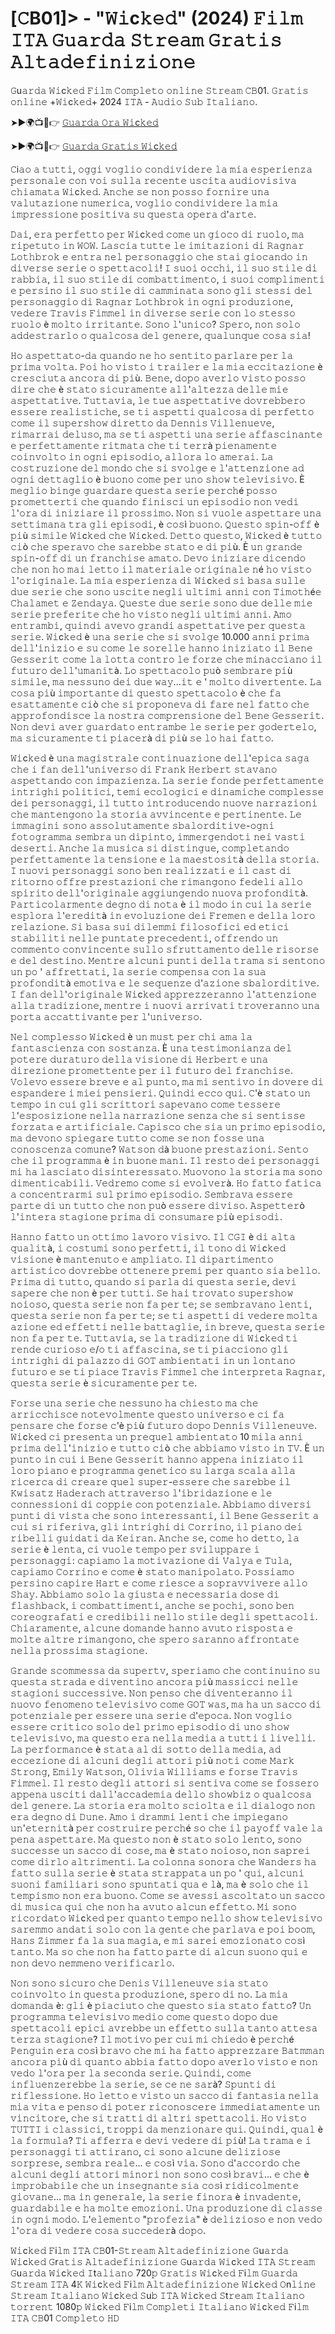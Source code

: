 # [𝙲B01]> - "𝚆𝚒c𝚔𝚎𝚍" (2024) 𝙵𝚒𝚕𝚖 𝙸𝚃𝙰 𝙶𝚞𝚊𝚛𝚍𝚊 𝚂𝚝𝚛𝚎𝚊𝚖 𝙶𝚛𝚊𝚝𝚒𝚜 𝙰𝚕𝚝𝚊𝚍𝚎𝚏𝚒𝚗𝚒𝚣𝚒𝚘𝚗𝚎 

𝙶u𝚊𝚛𝚍𝚊 𝚆𝚒c𝚔𝚎𝚍 𝙵𝚒𝚕𝚖 𝙲𝚘𝚖𝚙𝚕𝚎𝚝𝚘 𝚘𝚗𝚕𝚒𝚗𝚎 𝚂𝚝𝚛𝚎𝚊𝚖 𝙲𝙱01. 𝙶𝚛𝚊𝚝𝚒𝚜 𝚘𝚗𝚕𝚒𝚗𝚎 +𝚆𝚒c𝚔𝚎𝚍+ 2024 𝙸𝚃𝙰 - 𝙰𝚞𝚍𝚒𝚘 𝚂𝚞𝚋 𝙸𝚝𝚊𝚕𝚒𝚊𝚗𝚘.

➤►🌍📺📱👉  [𝙶𝚞𝚊𝚛𝚍𝚊 𝙾𝚛𝚊 𝚆𝚒c𝚔𝚎𝚍](https://tinyurl.com/h2yk5xh4)

➤►🌍📺📱👉  [𝙶𝚞𝚊𝚛𝚍𝚊 𝙶𝚛𝚊𝚝𝚒𝚜 𝚆𝚒c𝚔𝚎𝚍](https://tinyurl.com/h2yk5xh4)

𝙲i𝚊𝚘 𝚊 𝚝𝚞𝚝𝚝𝚒, 𝚘𝚐𝚐𝚒 𝚟𝚘𝚐𝚕𝚒𝚘 𝚌𝚘𝚗𝚍𝚒𝚟𝚒𝚍𝚎𝚛𝚎 𝚕𝚊 𝚖𝚒𝚊 𝚎𝚜𝚙𝚎𝚛𝚒𝚎𝚗𝚣𝚊 𝚙𝚎𝚛𝚜𝚘𝚗𝚊𝚕𝚎 𝚌𝚘𝚗 𝚟𝚘𝚒 𝚜𝚞𝚕𝚕𝚊 𝚛𝚎𝚌𝚎𝚗𝚝𝚎 𝚞𝚜𝚌𝚒𝚝𝚊 𝚊𝚞𝚍𝚒𝚘𝚟𝚒𝚜𝚒𝚟𝚊 𝚌𝚑𝚒𝚊𝚖𝚊𝚝𝚊 𝚆𝚒c𝚔𝚎𝚍. 𝙰𝚗𝚌𝚑𝚎 𝚜𝚎 𝚗𝚘𝚗 𝚙𝚘𝚜𝚜𝚘 𝚏𝚘𝚛𝚗𝚒𝚛𝚎 𝚞𝚗𝚊 𝚟𝚊𝚕𝚞𝚝𝚊𝚣𝚒𝚘𝚗𝚎 𝚗𝚞𝚖𝚎𝚛𝚒𝚌𝚊, 𝚟𝚘𝚐𝚕𝚒𝚘 𝚌𝚘𝚗𝚍𝚒𝚟𝚒𝚍𝚎𝚛𝚎 𝚕𝚊 𝚖𝚒𝚊 𝚒𝚖𝚙𝚛𝚎𝚜𝚜𝚒𝚘𝚗𝚎 𝚙𝚘𝚜𝚒𝚝𝚒𝚟𝚊 𝚜𝚞 𝚚𝚞𝚎𝚜𝚝𝚊 𝚘𝚙𝚎𝚛𝚊 𝚍'𝚊𝚛𝚝𝚎.

𝙳𝚊𝚒, 𝚎𝚛𝚊 𝚙𝚎𝚛𝚏𝚎𝚝𝚝𝚘 𝚙𝚎𝚛 𝚆𝚒c𝚔𝚎𝚍 𝚌𝚘𝚖𝚎 𝚞𝚗 𝚐𝚒𝚘𝚌𝚘 𝚍𝚒 𝚛𝚞𝚘𝚕𝚘, 𝚖𝚊 𝚛𝚒𝚙𝚎𝚝𝚞𝚝𝚘 𝚒𝚗 𝚆𝙾𝚆. 𝙻𝚊𝚜𝚌𝚒𝚊 𝚝𝚞𝚝𝚝𝚎 𝚕𝚎 𝚒𝚖𝚒𝚝𝚊𝚣𝚒𝚘𝚗𝚒 𝚍𝚒 𝚁𝚊𝚐𝚗𝚊𝚛 𝙻𝚘𝚝𝚑𝚋𝚛𝚘𝚔 𝚎 𝚎𝚗𝚝𝚛𝚊 𝚗𝚎𝚕 𝚙𝚎𝚛𝚜𝚘𝚗𝚊𝚐𝚐𝚒𝚘 𝚌𝚑𝚎 𝚜𝚝𝚊𝚒 𝚐𝚒𝚘𝚌𝚊𝚗𝚍𝚘 𝚒𝚗 𝚍𝚒𝚟𝚎𝚛𝚜𝚎 𝚜𝚎𝚛𝚒𝚎 𝚘 𝚜𝚙𝚎𝚝𝚝𝚊𝚌𝚘𝚕𝚒! 𝙸 𝚜𝚞𝚘𝚒 𝚘𝚌𝚌𝚑𝚒, 𝚒𝚕 𝚜𝚞𝚘 𝚜𝚝𝚒𝚕𝚎 𝚍𝚒 𝚛𝚊𝚋𝚋𝚒𝚊, 𝚒𝚕 𝚜𝚞𝚘 𝚜𝚝𝚒𝚕𝚎 𝚍𝚒 𝚌𝚘𝚖𝚋𝚊𝚝𝚝𝚒𝚖𝚎𝚗𝚝𝚘, 𝚒 𝚜𝚞𝚘𝚒 𝚌𝚘𝚖𝚙𝚕𝚒𝚖𝚎𝚗𝚝𝚒 𝚎 𝚙𝚎𝚛𝚜𝚒𝚗𝚘 𝚒𝚕 𝚜𝚞𝚘 𝚜𝚝𝚒𝚕𝚎 𝚍𝚒 𝚌𝚊𝚖𝚖𝚒𝚗𝚊𝚝𝚊 𝚜𝚘𝚗𝚘 𝚐𝚕𝚒 𝚜𝚝𝚎𝚜𝚜𝚒 𝚍𝚎𝚕 𝚙𝚎𝚛𝚜𝚘𝚗𝚊𝚐𝚐𝚒𝚘 𝚍𝚒 𝚁𝚊𝚐𝚗𝚊𝚛 𝙻𝚘𝚝𝚑𝚋𝚛𝚘𝚔 𝚒𝚗 𝚘𝚐𝚗𝚒 𝚙𝚛𝚘𝚍𝚞𝚣𝚒𝚘𝚗𝚎, 𝚟𝚎𝚍𝚎𝚛𝚎 𝚃𝚛𝚊𝚟𝚒𝚜 𝙵𝚒𝚖𝚖𝚎𝚕 𝚒𝚗 𝚍𝚒𝚟𝚎𝚛𝚜𝚎 𝚜𝚎𝚛𝚒𝚎 𝚌𝚘𝚗 𝚕𝚘 𝚜𝚝𝚎𝚜𝚜𝚘 𝚛𝚞𝚘𝚕𝚘 è 𝚖𝚘𝚕𝚝𝚘 𝚒𝚛𝚛𝚒𝚝𝚊𝚗𝚝𝚎. 𝚂𝚘𝚗𝚘 𝚕'𝚞𝚗𝚒𝚌𝚘? 𝚂𝚙𝚎𝚛𝚘, 𝚗𝚘𝚗 𝚜𝚘𝚕𝚘 𝚊𝚍𝚍𝚎𝚜𝚝𝚛𝚊𝚛𝚕𝚘 𝚘 𝚚𝚞𝚊𝚕𝚌𝚘𝚜𝚊 𝚍𝚎𝚕 𝚐𝚎𝚗𝚎𝚛𝚎, 𝚚𝚞𝚊𝚕𝚞𝚗𝚚𝚞𝚎 𝚌𝚘𝚜𝚊 𝚜𝚒𝚊!

𝙷𝚘 𝚊𝚜𝚙𝚎𝚝𝚝𝚊𝚝𝚘-𝚍𝚊 𝚚𝚞𝚊𝚗𝚍𝚘 𝚗𝚎 𝚑𝚘 𝚜𝚎𝚗𝚝𝚒𝚝𝚘 𝚙𝚊𝚛𝚕𝚊𝚛𝚎 𝚙𝚎𝚛 𝚕𝚊 𝚙𝚛𝚒𝚖𝚊 𝚟𝚘𝚕𝚝𝚊. 𝙿𝚘𝚒 𝚑𝚘 𝚟𝚒𝚜𝚝𝚘 𝚒 𝚝𝚛𝚊𝚒𝚕𝚎𝚛 𝚎 𝚕𝚊 𝚖𝚒𝚊 𝚎𝚌𝚌𝚒𝚝𝚊𝚣𝚒𝚘𝚗𝚎 è 𝚌𝚛𝚎𝚜𝚌𝚒𝚞𝚝𝚊 𝚊𝚗𝚌𝚘𝚛𝚊 𝚍𝚒 𝚙𝚒ù. 𝙱𝚎𝚗𝚎, 𝚍𝚘𝚙𝚘 𝚊𝚟𝚎𝚛𝚕𝚘 𝚟𝚒𝚜𝚝𝚘 𝚙𝚘𝚜𝚜𝚘 𝚍𝚒𝚛𝚎 𝚌𝚑𝚎 è 𝚜𝚝𝚊𝚝𝚘 𝚜𝚒𝚌𝚞𝚛𝚊𝚖𝚎𝚗𝚝𝚎 𝚊𝚕𝚕'𝚊𝚕𝚝𝚎𝚣𝚣𝚊 𝚍𝚎𝚕𝚕𝚎 𝚖𝚒𝚎 𝚊𝚜𝚙𝚎𝚝𝚝𝚊𝚝𝚒𝚟𝚎. 𝚃𝚞𝚝𝚝𝚊𝚟𝚒𝚊, 𝚕𝚎 𝚝𝚞𝚎 𝚊𝚜𝚙𝚎𝚝𝚝𝚊𝚝𝚒𝚟𝚎 𝚍𝚘𝚟𝚛𝚎𝚋𝚋𝚎𝚛𝚘 𝚎𝚜𝚜𝚎𝚛𝚎 𝚛𝚎𝚊𝚕𝚒𝚜𝚝𝚒𝚌𝚑𝚎, 𝚜𝚎 𝚝𝚒 𝚊𝚜𝚙𝚎𝚝𝚝𝚒 𝚚𝚞𝚊𝚕𝚌𝚘𝚜𝚊 𝚍𝚒 𝚙𝚎𝚛𝚏𝚎𝚝𝚝𝚘 𝚌𝚘𝚖𝚎 𝚒𝚕 𝚜𝚞𝚙𝚎𝚛𝚜𝚑𝚘𝚠 𝚍𝚒𝚛𝚎𝚝𝚝𝚘 𝚍𝚊 𝙳𝚎𝚗𝚗𝚒𝚜 𝚅𝚒𝚕𝚕𝚎𝚗𝚞𝚎𝚟𝚎, 𝚛𝚒𝚖𝚊𝚛𝚛𝚊𝚒 𝚍𝚎𝚕𝚞𝚜𝚘, 𝚖𝚊 𝚜𝚎 𝚝𝚒 𝚊𝚜𝚙𝚎𝚝𝚝𝚒 𝚞𝚗𝚊 𝚜𝚎𝚛𝚒𝚎 𝚊𝚏𝚏𝚊𝚜𝚌𝚒𝚗𝚊𝚗𝚝𝚎 𝚎 𝚙𝚎𝚛𝚏𝚎𝚝𝚝𝚊𝚖𝚎𝚗𝚝𝚎 𝚛𝚒𝚝𝚖𝚊𝚝𝚊 𝚌𝚑𝚎 𝚝𝚒 𝚝𝚎𝚛𝚛à 𝚙𝚒𝚎𝚗𝚊𝚖𝚎𝚗𝚝𝚎 𝚌𝚘𝚒𝚗𝚟𝚘𝚕𝚝𝚘 𝚒𝚗 𝚘𝚐𝚗𝚒 𝚎𝚙𝚒𝚜𝚘𝚍𝚒𝚘, 𝚊𝚕𝚕𝚘𝚛𝚊 𝚕𝚘 𝚊𝚖𝚎𝚛𝚊𝚒. 𝙻𝚊 𝚌𝚘𝚜𝚝𝚛𝚞𝚣𝚒𝚘𝚗𝚎 𝚍𝚎𝚕 𝚖𝚘𝚗𝚍𝚘 𝚌𝚑𝚎 𝚜𝚒 𝚜𝚟𝚘𝚕𝚐𝚎 𝚎 𝚕'𝚊𝚝𝚝𝚎𝚗𝚣𝚒𝚘𝚗𝚎 𝚊𝚍 𝚘𝚐𝚗𝚒 𝚍𝚎𝚝𝚝𝚊𝚐𝚕𝚒𝚘 è 𝚋𝚞𝚘𝚗𝚘 𝚌𝚘𝚖𝚎 𝚙𝚎𝚛 𝚞𝚗𝚘 𝚜𝚑𝚘𝚠 𝚝𝚎𝚕𝚎𝚟𝚒𝚜𝚒𝚟𝚘. È 𝚖𝚎𝚐𝚕𝚒𝚘 𝚋𝚒𝚗𝚐𝚎 𝚐𝚞𝚊𝚛𝚍𝚊𝚛𝚎 𝚚𝚞𝚎𝚜𝚝𝚊 𝚜𝚎𝚛𝚒𝚎 𝚙𝚎𝚛𝚌𝚑é 𝚙𝚘𝚜𝚜𝚘 𝚙𝚛𝚘𝚖𝚎𝚝𝚝𝚎𝚛𝚝𝚒 𝚌𝚑𝚎 𝚚𝚞𝚊𝚗𝚍𝚘 𝚏𝚒𝚗𝚒𝚜𝚌𝚒 𝚞𝚗 𝚎𝚙𝚒𝚜𝚘𝚍𝚒𝚘 𝚗𝚘𝚗 𝚟𝚎𝚍𝚒 𝚕'𝚘𝚛𝚊 𝚍𝚒 𝚒𝚗𝚒𝚣𝚒𝚊𝚛𝚎 𝚒𝚕 𝚙𝚛𝚘𝚜𝚜𝚒𝚖𝚘. 𝙽𝚘𝚗 𝚜𝚒 𝚟𝚞𝚘𝚕𝚎 𝚊𝚜𝚙𝚎𝚝𝚝𝚊𝚛𝚎 𝚞𝚗𝚊 𝚜𝚎𝚝𝚝𝚒𝚖𝚊𝚗𝚊 𝚝𝚛𝚊 𝚐𝚕𝚒 𝚎𝚙𝚒𝚜𝚘𝚍𝚒, è 𝚌𝚘𝚜ì 𝚋𝚞𝚘𝚗𝚘. 𝚀𝚞𝚎𝚜𝚝𝚘 𝚜𝚙𝚒𝚗-𝚘𝚏𝚏 è 𝚙𝚒ù 𝚜𝚒𝚖𝚒𝚕𝚎 𝚆𝚒c𝚔𝚎𝚍 𝚌𝚑𝚎 𝚆𝚒c𝚔𝚎𝚍. 𝙳𝚎𝚝𝚝𝚘 𝚚𝚞𝚎𝚜𝚝𝚘, 𝚆𝚒c𝚔𝚎𝚍 è 𝚝𝚞𝚝𝚝𝚘 𝚌𝚒ò 𝚌𝚑𝚎 𝚜𝚙𝚎𝚛𝚊𝚟𝚘 𝚌𝚑𝚎 𝚜𝚊𝚛𝚎𝚋𝚋𝚎 𝚜𝚝𝚊𝚝𝚘 𝚎 𝚍𝚒 𝚙𝚒ù. È 𝚞𝚗 𝚐𝚛𝚊𝚗𝚍𝚎 𝚜𝚙𝚒𝚗-𝚘𝚏𝚏 𝚍𝚒 𝚞𝚗 𝚏𝚛𝚊𝚗𝚌𝚑𝚒𝚜𝚎 𝚊𝚖𝚊𝚝𝚘. 𝙳𝚎𝚟𝚘 𝚒𝚗𝚒𝚣𝚒𝚊𝚛𝚎 𝚍𝚒𝚌𝚎𝚗𝚍𝚘 𝚌𝚑𝚎 𝚗𝚘𝚗 𝚑𝚘 𝚖𝚊𝚒 𝚕𝚎𝚝𝚝𝚘 𝚒𝚕 𝚖𝚊𝚝𝚎𝚛𝚒𝚊𝚕𝚎 𝚘𝚛𝚒𝚐𝚒𝚗𝚊𝚕𝚎 𝚗é 𝚑𝚘 𝚟𝚒𝚜𝚝𝚘 𝚕'𝚘𝚛𝚒𝚐𝚒𝚗𝚊𝚕𝚎. 𝙻𝚊 𝚖𝚒𝚊 𝚎𝚜𝚙𝚎𝚛𝚒𝚎𝚗𝚣𝚊 𝚍𝚒 𝚆𝚒c𝚔𝚎𝚍 𝚜𝚒 𝚋𝚊𝚜𝚊 𝚜𝚞𝚕𝚕𝚎 𝚍𝚞𝚎 𝚜𝚎𝚛𝚒𝚎 𝚌𝚑𝚎 𝚜𝚘𝚗𝚘 𝚞𝚜𝚌𝚒𝚝𝚎 𝚗𝚎𝚐𝚕𝚒 𝚞𝚕𝚝𝚒𝚖𝚒 𝚊𝚗𝚗𝚒 𝚌𝚘𝚗 𝚃𝚒𝚖𝚘𝚝𝚑é𝚎 𝙲𝚑𝚊𝚕𝚊𝚖𝚎𝚝 𝚎 𝚉𝚎𝚗𝚍𝚊𝚢𝚊. 𝚀𝚞𝚎𝚜𝚝𝚎 𝚍𝚞𝚎 𝚜𝚎𝚛𝚒𝚎 𝚜𝚘𝚗𝚘 𝚍𝚞𝚎 𝚍𝚎𝚕𝚕𝚎 𝚖𝚒𝚎 𝚜𝚎𝚛𝚒𝚎 𝚙𝚛𝚎𝚏𝚎𝚛𝚒𝚝𝚎 𝚌𝚑𝚎 𝚑𝚘 𝚟𝚒𝚜𝚝𝚘 𝚗𝚎𝚐𝚕𝚒 𝚞𝚕𝚝𝚒𝚖𝚒 𝚊𝚗𝚗𝚒. 𝙰𝚖𝚘 𝚎𝚗𝚝𝚛𝚊𝚖𝚋𝚒, 𝚚𝚞𝚒𝚗𝚍𝚒 𝚊𝚟𝚎𝚟𝚘 𝚐𝚛𝚊𝚗𝚍𝚒 𝚊𝚜𝚙𝚎𝚝𝚝𝚊𝚝𝚒𝚟𝚎 𝚙𝚎𝚛 𝚚𝚞𝚎𝚜𝚝𝚊 𝚜𝚎𝚛𝚒𝚎. 𝚆𝚒c𝚔𝚎𝚍 è 𝚞𝚗𝚊 𝚜𝚎𝚛𝚒𝚎 𝚌𝚑𝚎 𝚜𝚒 𝚜𝚟𝚘𝚕𝚐𝚎 10.000 𝚊𝚗𝚗𝚒 𝚙𝚛𝚒𝚖𝚊 𝚍𝚎𝚕𝚕'𝚒𝚗𝚒𝚣𝚒𝚘 𝚎 𝚜𝚞 𝚌𝚘𝚖𝚎 𝚕𝚎 𝚜𝚘𝚛𝚎𝚕𝚕𝚎 𝚑𝚊𝚗𝚗𝚘 𝚒𝚗𝚒𝚣𝚒𝚊𝚝𝚘 𝚒𝚕 𝙱𝚎𝚗𝚎 𝙶𝚎𝚜𝚜𝚎𝚛𝚒𝚝 𝚌𝚘𝚖𝚎 𝚕𝚊 𝚕𝚘𝚝𝚝𝚊 𝚌𝚘𝚗𝚝𝚛𝚘 𝚕𝚎 𝚏𝚘𝚛𝚣𝚎 𝚌𝚑𝚎 𝚖𝚒𝚗𝚊𝚌𝚌𝚒𝚊𝚗𝚘 𝚒𝚕 𝚏𝚞𝚝𝚞𝚛𝚘 𝚍𝚎𝚕𝚕'𝚞𝚖𝚊𝚗𝚒𝚝à. 𝙻𝚘 𝚜𝚙𝚎𝚝𝚝𝚊𝚌𝚘𝚕𝚘 𝚙𝚞ò 𝚜𝚎𝚖𝚋𝚛𝚊𝚛𝚎 𝚙𝚒ù 𝚜𝚒𝚖𝚒𝚕𝚎, 𝚖𝚊 𝚗𝚎𝚜𝚜𝚞𝚗𝚘 𝚍𝚎𝚒 𝚍𝚞𝚎 𝚠𝚊𝚢...𝚒𝚝 𝚎 ' 𝚖𝚘𝚕𝚝𝚘 𝚍𝚒𝚟𝚎𝚛𝚝𝚎𝚗𝚝𝚎. 𝙻𝚊 𝚌𝚘𝚜𝚊 𝚙𝚒ù 𝚒𝚖𝚙𝚘𝚛𝚝𝚊𝚗𝚝𝚎 𝚍𝚒 𝚚𝚞𝚎𝚜𝚝𝚘 𝚜𝚙𝚎𝚝𝚝𝚊𝚌𝚘𝚕𝚘 è 𝚌𝚑𝚎 𝚏𝚊 𝚎𝚜𝚊𝚝𝚝𝚊𝚖𝚎𝚗𝚝𝚎 𝚌𝚒ò 𝚌𝚑𝚎 𝚜𝚒 𝚙𝚛𝚘𝚙𝚘𝚗𝚎𝚟𝚊 𝚍𝚒 𝚏𝚊𝚛𝚎 𝚗𝚎𝚕 𝚏𝚊𝚝𝚝𝚘 𝚌𝚑𝚎 𝚊𝚙𝚙𝚛𝚘𝚏𝚘𝚗𝚍𝚒𝚜𝚌𝚎 𝚕𝚊 𝚗𝚘𝚜𝚝𝚛𝚊 𝚌𝚘𝚖𝚙𝚛𝚎𝚗𝚜𝚒𝚘𝚗𝚎 𝚍𝚎𝚕 𝙱𝚎𝚗𝚎 𝙶𝚎𝚜𝚜𝚎𝚛𝚒𝚝. 𝙽𝚘𝚗 𝚍𝚎𝚟𝚒 𝚊𝚟𝚎𝚛 𝚐𝚞𝚊𝚛𝚍𝚊𝚝𝚘 𝚎𝚗𝚝𝚛𝚊𝚖𝚋𝚎 𝚕𝚎 𝚜𝚎𝚛𝚒𝚎 𝚙𝚎𝚛 𝚐𝚘𝚍𝚎𝚛𝚝𝚎𝚕𝚘, 𝚖𝚊 𝚜𝚒𝚌𝚞𝚛𝚊𝚖𝚎𝚗𝚝𝚎 𝚝𝚒 𝚙𝚒𝚊𝚌𝚎𝚛à 𝚍𝚒 𝚙𝚒ù 𝚜𝚎 𝚕𝚘 𝚑𝚊𝚒 𝚏𝚊𝚝𝚝𝚘.

𝚆𝚒c𝚔𝚎𝚍 è 𝚞𝚗𝚊 𝚖𝚊𝚐𝚒𝚜𝚝𝚛𝚊𝚕𝚎 𝚌𝚘𝚗𝚝𝚒𝚗𝚞𝚊𝚣𝚒𝚘𝚗𝚎 𝚍𝚎𝚕𝚕'𝚎𝚙𝚒𝚌𝚊 𝚜𝚊𝚐𝚊 𝚌𝚑𝚎 𝚒 𝚏𝚊𝚗 𝚍𝚎𝚕𝚕'𝚞𝚗𝚒𝚟𝚎𝚛𝚜𝚘 𝚍𝚒 𝙵𝚛𝚊𝚗𝚔 𝙷𝚎𝚛𝚋𝚎𝚛𝚝 𝚜𝚝𝚊𝚟𝚊𝚗𝚘 𝚊𝚜𝚙𝚎𝚝𝚝𝚊𝚗𝚍𝚘 𝚌𝚘𝚗 𝚒𝚖𝚙𝚊𝚣𝚒𝚎𝚗𝚣𝚊. 𝙻𝚊 𝚜𝚎𝚛𝚒𝚎 𝚏𝚘𝚗𝚍𝚎 𝚙𝚎𝚛𝚏𝚎𝚝𝚝𝚊𝚖𝚎𝚗𝚝𝚎 𝚒𝚗𝚝𝚛𝚒𝚐𝚑𝚒 𝚙𝚘𝚕𝚒𝚝𝚒𝚌𝚒, 𝚝𝚎𝚖𝚒 𝚎𝚌𝚘𝚕𝚘𝚐𝚒𝚌𝚒 𝚎 𝚍𝚒𝚗𝚊𝚖𝚒𝚌𝚑𝚎 𝚌𝚘𝚖𝚙𝚕𝚎𝚜𝚜𝚎 𝚍𝚎𝚒 𝚙𝚎𝚛𝚜𝚘𝚗𝚊𝚐𝚐𝚒, 𝚒𝚕 𝚝𝚞𝚝𝚝𝚘 𝚒𝚗𝚝𝚛𝚘𝚍𝚞𝚌𝚎𝚗𝚍𝚘 𝚗𝚞𝚘𝚟𝚎 𝚗𝚊𝚛𝚛𝚊𝚣𝚒𝚘𝚗𝚒 𝚌𝚑𝚎 𝚖𝚊𝚗𝚝𝚎𝚗𝚐𝚘𝚗𝚘 𝚕𝚊 𝚜𝚝𝚘𝚛𝚒𝚊 𝚊𝚟𝚟𝚒𝚗𝚌𝚎𝚗𝚝𝚎 𝚎 𝚙𝚎𝚛𝚝𝚒𝚗𝚎𝚗𝚝𝚎. 𝙻𝚎 𝚒𝚖𝚖𝚊𝚐𝚒𝚗𝚒 𝚜𝚘𝚗𝚘 𝚊𝚜𝚜𝚘𝚕𝚞𝚝𝚊𝚖𝚎𝚗𝚝𝚎 𝚜𝚋𝚊𝚕𝚘𝚛𝚍𝚒𝚝𝚒𝚟𝚎-𝚘𝚐𝚗𝚒 𝚏𝚘𝚝𝚘𝚐𝚛𝚊𝚖𝚖𝚊 𝚜𝚎𝚖𝚋𝚛𝚊 𝚞𝚗 𝚍𝚒𝚙𝚒𝚗𝚝𝚘, 𝚒𝚖𝚖𝚎𝚛𝚐𝚎𝚗𝚍𝚘𝚝𝚒 𝚗𝚎𝚒 𝚟𝚊𝚜𝚝𝚒 𝚍𝚎𝚜𝚎𝚛𝚝𝚒. 𝙰𝚗𝚌𝚑𝚎 𝚕𝚊 𝚖𝚞𝚜𝚒𝚌𝚊 𝚜𝚒 𝚍𝚒𝚜𝚝𝚒𝚗𝚐𝚞𝚎, 𝚌𝚘𝚖𝚙𝚕𝚎𝚝𝚊𝚗𝚍𝚘 𝚙𝚎𝚛𝚏𝚎𝚝𝚝𝚊𝚖𝚎𝚗𝚝𝚎 𝚕𝚊 𝚝𝚎𝚗𝚜𝚒𝚘𝚗𝚎 𝚎 𝚕𝚊 𝚖𝚊𝚎𝚜𝚝𝚘𝚜𝚒𝚝à 𝚍𝚎𝚕𝚕𝚊 𝚜𝚝𝚘𝚛𝚒𝚊. 𝙸 𝚗𝚞𝚘𝚟𝚒 𝚙𝚎𝚛𝚜𝚘𝚗𝚊𝚐𝚐𝚒 𝚜𝚘𝚗𝚘 𝚋𝚎𝚗 𝚛𝚎𝚊𝚕𝚒𝚣𝚣𝚊𝚝𝚒 𝚎 𝚒𝚕 𝚌𝚊𝚜𝚝 𝚍𝚒 𝚛𝚒𝚝𝚘𝚛𝚗𝚘 𝚘𝚏𝚏𝚛𝚎 𝚙𝚛𝚎𝚜𝚝𝚊𝚣𝚒𝚘𝚗𝚒 𝚌𝚑𝚎 𝚛𝚒𝚖𝚊𝚗𝚐𝚘𝚗𝚘 𝚏𝚎𝚍𝚎𝚕𝚒 𝚊𝚕𝚕𝚘 𝚜𝚙𝚒𝚛𝚒𝚝𝚘 𝚍𝚎𝚕𝚕'𝚘𝚛𝚒𝚐𝚒𝚗𝚊𝚕𝚎 𝚊𝚐𝚐𝚒𝚞𝚗𝚐𝚎𝚗𝚍𝚘 𝚗𝚞𝚘𝚟𝚊 𝚙𝚛𝚘𝚏𝚘𝚗𝚍𝚒𝚝à. 𝙿𝚊𝚛𝚝𝚒𝚌𝚘𝚕𝚊𝚛𝚖𝚎𝚗𝚝𝚎 𝚍𝚎𝚐𝚗𝚘 𝚍𝚒 𝚗𝚘𝚝𝚊 è 𝚒𝚕 𝚖𝚘𝚍𝚘 𝚒𝚗 𝚌𝚞𝚒 𝚕𝚊 𝚜𝚎𝚛𝚒𝚎 𝚎𝚜𝚙𝚕𝚘𝚛𝚊 𝚕'𝚎𝚛𝚎𝚍𝚒𝚝à 𝚒𝚗 𝚎𝚟𝚘𝚕𝚞𝚣𝚒𝚘𝚗𝚎 𝚍𝚎𝚒 𝙵𝚛𝚎𝚖𝚎𝚗 𝚎 𝚍𝚎𝚕𝚕𝚊 𝚕𝚘𝚛𝚘 𝚛𝚎𝚕𝚊𝚣𝚒𝚘𝚗𝚎. 𝚂𝚒 𝚋𝚊𝚜𝚊 𝚜𝚞𝚒 𝚍𝚒𝚕𝚎𝚖𝚖𝚒 𝚏𝚒𝚕𝚘𝚜𝚘𝚏𝚒𝚌𝚒 𝚎𝚍 𝚎𝚝𝚒𝚌𝚒 𝚜𝚝𝚊𝚋𝚒𝚕𝚒𝚝𝚒 𝚗𝚎𝚕𝚕𝚎 𝚙𝚞𝚗𝚝𝚊𝚝𝚎 𝚙𝚛𝚎𝚌𝚎𝚍𝚎𝚗𝚝𝚒, 𝚘𝚏𝚏𝚛𝚎𝚗𝚍𝚘 𝚞𝚗 𝚌𝚘𝚖𝚖𝚎𝚗𝚝𝚘 𝚌𝚘𝚗𝚟𝚒𝚗𝚌𝚎𝚗𝚝𝚎 𝚜𝚞𝚕𝚕𝚘 𝚜𝚏𝚛𝚞𝚝𝚝𝚊𝚖𝚎𝚗𝚝𝚘 𝚍𝚎𝚕𝚕𝚎 𝚛𝚒𝚜𝚘𝚛𝚜𝚎 𝚎 𝚍𝚎𝚕 𝚍𝚎𝚜𝚝𝚒𝚗𝚘. 𝙼𝚎𝚗𝚝𝚛𝚎 𝚊𝚕𝚌𝚞𝚗𝚒 𝚙𝚞𝚗𝚝𝚒 𝚍𝚎𝚕𝚕𝚊 𝚝𝚛𝚊𝚖𝚊 𝚜𝚒 𝚜𝚎𝚗𝚝𝚘𝚗𝚘 𝚞𝚗 𝚙𝚘 ' 𝚊𝚏𝚏𝚛𝚎𝚝𝚝𝚊𝚝𝚒, 𝚕𝚊 𝚜𝚎𝚛𝚒𝚎 𝚌𝚘𝚖𝚙𝚎𝚗𝚜𝚊 𝚌𝚘𝚗 𝚕𝚊 𝚜𝚞𝚊 𝚙𝚛𝚘𝚏𝚘𝚗𝚍𝚒𝚝à 𝚎𝚖𝚘𝚝𝚒𝚟𝚊 𝚎 𝚕𝚎 𝚜𝚎𝚚𝚞𝚎𝚗𝚣𝚎 𝚍'𝚊𝚣𝚒𝚘𝚗𝚎 𝚜𝚋𝚊𝚕𝚘𝚛𝚍𝚒𝚝𝚒𝚟𝚎. 𝙸 𝚏𝚊𝚗 𝚍𝚎𝚕𝚕'𝚘𝚛𝚒𝚐𝚒𝚗𝚊𝚕𝚎 𝚆𝚒c𝚔𝚎𝚍 𝚊𝚙𝚙𝚛𝚎𝚣𝚣𝚎𝚛𝚊𝚗𝚗𝚘 𝚕'𝚊𝚝𝚝𝚎𝚗𝚣𝚒𝚘𝚗𝚎 𝚊𝚕𝚕𝚊 𝚝𝚛𝚊𝚍𝚒𝚣𝚒𝚘𝚗𝚎, 𝚖𝚎𝚗𝚝𝚛𝚎 𝚒 𝚗𝚞𝚘𝚟𝚒 𝚊𝚛𝚛𝚒𝚟𝚊𝚝𝚒 𝚝𝚛𝚘𝚟𝚎𝚛𝚊𝚗𝚗𝚘 𝚞𝚗𝚊 𝚙𝚘𝚛𝚝𝚊 𝚊𝚌𝚌𝚊𝚝𝚝𝚒𝚟𝚊𝚗𝚝𝚎 𝚙𝚎𝚛 𝚕'𝚞𝚗𝚒𝚟𝚎𝚛𝚜𝚘.

𝙽𝚎𝚕 𝚌𝚘𝚖𝚙𝚕𝚎𝚜𝚜𝚘 𝚆𝚒c𝚔𝚎𝚍 è 𝚞𝚗 𝚖𝚞𝚜𝚝 𝚙𝚎𝚛 𝚌𝚑𝚒 𝚊𝚖𝚊 𝚕𝚊 𝚏𝚊𝚗𝚝𝚊𝚜𝚌𝚒𝚎𝚗𝚣𝚊 𝚌𝚘𝚗 𝚜𝚘𝚜𝚝𝚊𝚗𝚣𝚊. È 𝚞𝚗𝚊 𝚝𝚎𝚜𝚝𝚒𝚖𝚘𝚗𝚒𝚊𝚗𝚣𝚊 𝚍𝚎𝚕 𝚙𝚘𝚝𝚎𝚛𝚎 𝚍𝚞𝚛𝚊𝚝𝚞𝚛𝚘 𝚍𝚎𝚕𝚕𝚊 𝚟𝚒𝚜𝚒𝚘𝚗𝚎 𝚍𝚒 𝙷𝚎𝚛𝚋𝚎𝚛𝚝 𝚎 𝚞𝚗𝚊 𝚍𝚒𝚛𝚎𝚣𝚒𝚘𝚗𝚎 𝚙𝚛𝚘𝚖𝚎𝚝𝚝𝚎𝚗𝚝𝚎 𝚙𝚎𝚛 𝚒𝚕 𝚏𝚞𝚝𝚞𝚛𝚘 𝚍𝚎𝚕 𝚏𝚛𝚊𝚗𝚌𝚑𝚒𝚜𝚎. 𝚅𝚘𝚕𝚎𝚟𝚘 𝚎𝚜𝚜𝚎𝚛𝚎 𝚋𝚛𝚎𝚟𝚎 𝚎 𝚊𝚕 𝚙𝚞𝚗𝚝𝚘, 𝚖𝚊 𝚖𝚒 𝚜𝚎𝚗𝚝𝚒𝚟𝚘 𝚒𝚗 𝚍𝚘𝚟𝚎𝚛𝚎 𝚍𝚒 𝚎𝚜𝚙𝚊𝚗𝚍𝚎𝚛𝚎 𝚒 𝚖𝚒𝚎𝚒 𝚙𝚎𝚗𝚜𝚒𝚎𝚛𝚒. 𝚀𝚞𝚒𝚗𝚍𝚒 𝚎𝚌𝚌𝚘 𝚚𝚞𝚒. 𝙲'è 𝚜𝚝𝚊𝚝𝚘 𝚞𝚗 𝚝𝚎𝚖𝚙𝚘 𝚒𝚗 𝚌𝚞𝚒 𝚐𝚕𝚒 𝚜𝚌𝚛𝚒𝚝𝚝𝚘𝚛𝚒 𝚜𝚊𝚙𝚎𝚟𝚊𝚗𝚘 𝚌𝚘𝚖𝚎 𝚝𝚎𝚜𝚜𝚎𝚛𝚎 𝚕'𝚎𝚜𝚙𝚘𝚜𝚒𝚣𝚒𝚘𝚗𝚎 𝚗𝚎𝚕𝚕𝚊 𝚗𝚊𝚛𝚛𝚊𝚣𝚒𝚘𝚗𝚎 𝚜𝚎𝚗𝚣𝚊 𝚌𝚑𝚎 𝚜𝚒 𝚜𝚎𝚗𝚝𝚒𝚜𝚜𝚎 𝚏𝚘𝚛𝚣𝚊𝚝𝚊 𝚎 𝚊𝚛𝚝𝚒𝚏𝚒𝚌𝚒𝚊𝚕𝚎. 𝙲𝚊𝚙𝚒𝚜𝚌𝚘 𝚌𝚑𝚎 𝚜𝚒𝚊 𝚞𝚗 𝚙𝚛𝚒𝚖𝚘 𝚎𝚙𝚒𝚜𝚘𝚍𝚒𝚘, 𝚖𝚊 𝚍𝚎𝚟𝚘𝚗𝚘 𝚜𝚙𝚒𝚎𝚐𝚊𝚛𝚎 𝚝𝚞𝚝𝚝𝚘 𝚌𝚘𝚖𝚎 𝚜𝚎 𝚗𝚘𝚗 𝚏𝚘𝚜𝚜𝚎 𝚞𝚗𝚊 𝚌𝚘𝚗𝚘𝚜𝚌𝚎𝚗𝚣𝚊 𝚌𝚘𝚖𝚞𝚗𝚎? 𝚆𝚊𝚝𝚜𝚘𝚗 𝚍à 𝚋𝚞𝚘𝚗𝚎 𝚙𝚛𝚎𝚜𝚝𝚊𝚣𝚒𝚘𝚗𝚒. 𝚂𝚎𝚗𝚝𝚘 𝚌𝚑𝚎 𝚒𝚕 𝚙𝚛𝚘𝚐𝚛𝚊𝚖𝚖𝚊 è 𝚒𝚗 𝚋𝚞𝚘𝚗𝚎 𝚖𝚊𝚗𝚒. 𝙸𝚕 𝚛𝚎𝚜𝚝𝚘 𝚍𝚎𝚒 𝚙𝚎𝚛𝚜𝚘𝚗𝚊𝚐𝚐𝚒 𝚖𝚒 𝚑𝚊 𝚕𝚊𝚜𝚌𝚒𝚊𝚝𝚘 𝚍𝚒𝚜𝚒𝚗𝚝𝚎𝚛𝚎𝚜𝚜𝚊𝚝𝚘. 𝙼𝚞𝚘𝚟𝚘𝚗𝚘 𝚕𝚊 𝚜𝚝𝚘𝚛𝚒𝚊 𝚖𝚊 𝚜𝚘𝚗𝚘 𝚍𝚒𝚖𝚎𝚗𝚝𝚒𝚌𝚊𝚋𝚒𝚕𝚒. 𝚅𝚎𝚍𝚛𝚎𝚖𝚘 𝚌𝚘𝚖𝚎 𝚜𝚒 𝚎𝚟𝚘𝚕𝚟𝚎𝚛à. 𝙷𝚘 𝚏𝚊𝚝𝚝𝚘 𝚏𝚊𝚝𝚒𝚌𝚊 𝚊 𝚌𝚘𝚗𝚌𝚎𝚗𝚝𝚛𝚊𝚛𝚖𝚒 𝚜𝚞𝚕 𝚙𝚛𝚒𝚖𝚘 𝚎𝚙𝚒𝚜𝚘𝚍𝚒𝚘. 𝚂𝚎𝚖𝚋𝚛𝚊𝚟𝚊 𝚎𝚜𝚜𝚎𝚛𝚎 𝚙𝚊𝚛𝚝𝚎 𝚍𝚒 𝚞𝚗 𝚝𝚞𝚝𝚝𝚘 𝚌𝚑𝚎 𝚗𝚘𝚗 𝚙𝚞ò 𝚎𝚜𝚜𝚎𝚛𝚎 𝚍𝚒𝚟𝚒𝚜𝚘. 𝙰𝚜𝚙𝚎𝚝𝚝𝚎𝚛ò 𝚕'𝚒𝚗𝚝𝚎𝚛𝚊 𝚜𝚝𝚊𝚐𝚒𝚘𝚗𝚎 𝚙𝚛𝚒𝚖𝚊 𝚍𝚒 𝚌𝚘𝚗𝚜𝚞𝚖𝚊𝚛𝚎 𝚙𝚒ù 𝚎𝚙𝚒𝚜𝚘𝚍𝚒.

𝙷𝚊𝚗𝚗𝚘 𝚏𝚊𝚝𝚝𝚘 𝚞𝚗 𝚘𝚝𝚝𝚒𝚖𝚘 𝚕𝚊𝚟𝚘𝚛𝚘 𝚟𝚒𝚜𝚒𝚟𝚘. 𝙸𝚕 𝙲𝙶𝙸 è 𝚍𝚒 𝚊𝚕𝚝𝚊 𝚚𝚞𝚊𝚕𝚒𝚝à, 𝚒 𝚌𝚘𝚜𝚝𝚞𝚖𝚒 𝚜𝚘𝚗𝚘 𝚙𝚎𝚛𝚏𝚎𝚝𝚝𝚒, 𝚒𝚕 𝚝𝚘𝚗𝚘 𝚍𝚒 𝚆𝚒c𝚔𝚎𝚍 𝚟𝚒𝚜𝚒𝚘𝚗𝚎 è 𝚖𝚊𝚗𝚝𝚎𝚗𝚞𝚝𝚘 𝚎 𝚊𝚖𝚙𝚕𝚒𝚊𝚝𝚘. 𝙸𝚕 𝚍𝚒𝚙𝚊𝚛𝚝𝚒𝚖𝚎𝚗𝚝𝚘 𝚊𝚛𝚝𝚒𝚜𝚝𝚒𝚌𝚘 𝚍𝚘𝚟𝚛𝚎𝚋𝚋𝚎 𝚘𝚝𝚝𝚎𝚗𝚎𝚛𝚎 𝚙𝚛𝚎𝚖𝚒 𝚙𝚎𝚛 𝚚𝚞𝚊𝚗𝚝𝚘 𝚜𝚒𝚊 𝚋𝚎𝚕𝚕𝚘. 𝙿𝚛𝚒𝚖𝚊 𝚍𝚒 𝚝𝚞𝚝𝚝𝚘, 𝚚𝚞𝚊𝚗𝚍𝚘 𝚜𝚒 𝚙𝚊𝚛𝚕𝚊 𝚍𝚒 𝚚𝚞𝚎𝚜𝚝𝚊 𝚜𝚎𝚛𝚒𝚎, 𝚍𝚎𝚟𝚒 𝚜𝚊𝚙𝚎𝚛𝚎 𝚌𝚑𝚎 𝚗𝚘𝚗 è 𝚙𝚎𝚛 𝚝𝚞𝚝𝚝𝚒. 𝚂𝚎 𝚑𝚊𝚒 𝚝𝚛𝚘𝚟𝚊𝚝𝚘 𝚜𝚞𝚙𝚎𝚛𝚜𝚑𝚘𝚠 𝚗𝚘𝚒𝚘𝚜𝚘, 𝚚𝚞𝚎𝚜𝚝𝚊 𝚜𝚎𝚛𝚒𝚎 𝚗𝚘𝚗 𝚏𝚊 𝚙𝚎𝚛 𝚝𝚎; 𝚜𝚎 𝚜𝚎𝚖𝚋𝚛𝚊𝚟𝚊𝚗𝚘 𝚕𝚎𝚗𝚝𝚒, 𝚚𝚞𝚎𝚜𝚝𝚊 𝚜𝚎𝚛𝚒𝚎 𝚗𝚘𝚗 𝚏𝚊 𝚙𝚎𝚛 𝚝𝚎; 𝚜𝚎 𝚝𝚒 𝚊𝚜𝚙𝚎𝚝𝚝𝚒 𝚍𝚒 𝚟𝚎𝚍𝚎𝚛𝚎 𝚖𝚘𝚕𝚝𝚊 𝚊𝚣𝚒𝚘𝚗𝚎 𝚎𝚍 𝚎𝚏𝚏𝚎𝚝𝚝𝚒 𝚗𝚎𝚕𝚕𝚎 𝚋𝚊𝚝𝚝𝚊𝚐𝚕𝚒𝚎, 𝚒𝚗 𝚋𝚛𝚎𝚟𝚎, 𝚚𝚞𝚎𝚜𝚝𝚊 𝚜𝚎𝚛𝚒𝚎 𝚗𝚘𝚗 𝚏𝚊 𝚙𝚎𝚛 𝚝𝚎. 𝚃𝚞𝚝𝚝𝚊𝚟𝚒𝚊, 𝚜𝚎 𝚕𝚊 𝚝𝚛𝚊𝚍𝚒𝚣𝚒𝚘𝚗𝚎 𝚍𝚒 𝚆𝚒c𝚔𝚎𝚍 𝚝𝚒 𝚛𝚎𝚗𝚍𝚎 𝚌𝚞𝚛𝚒𝚘𝚜𝚘 𝚎/𝚘 𝚝𝚒 𝚊𝚏𝚏𝚊𝚜𝚌𝚒𝚗𝚊, 𝚜𝚎 𝚝𝚒 𝚙𝚒𝚊𝚌𝚌𝚒𝚘𝚗𝚘 𝚐𝚕𝚒 𝚒𝚗𝚝𝚛𝚒𝚐𝚑𝚒 𝚍𝚒 𝚙𝚊𝚕𝚊𝚣𝚣𝚘 𝚍𝚒 𝙶𝙾𝚃 𝚊𝚖𝚋𝚒𝚎𝚗𝚝𝚊𝚝𝚒 𝚒𝚗 𝚞𝚗 𝚕𝚘𝚗𝚝𝚊𝚗𝚘 𝚏𝚞𝚝𝚞𝚛𝚘 𝚎 𝚜𝚎 𝚝𝚒 𝚙𝚒𝚊𝚌𝚎 𝚃𝚛𝚊𝚟𝚒𝚜 𝙵𝚒𝚖𝚖𝚎𝚕 𝚌𝚑𝚎 𝚒𝚗𝚝𝚎𝚛𝚙𝚛𝚎𝚝𝚊 𝚁𝚊𝚐𝚗𝚊𝚛, 𝚚𝚞𝚎𝚜𝚝𝚊 𝚜𝚎𝚛𝚒𝚎 è 𝚜𝚒𝚌𝚞𝚛𝚊𝚖𝚎𝚗𝚝𝚎 𝚙𝚎𝚛 𝚝𝚎.

𝙵𝚘𝚛𝚜𝚎 𝚞𝚗𝚊 𝚜𝚎𝚛𝚒𝚎 𝚌𝚑𝚎 𝚗𝚎𝚜𝚜𝚞𝚗𝚘 𝚑𝚊 𝚌𝚑𝚒𝚎𝚜𝚝𝚘 𝚖𝚊 𝚌𝚑𝚎 𝚊𝚛𝚛𝚒𝚌𝚌𝚑𝚒𝚜𝚌𝚎 𝚗𝚘𝚝𝚎𝚟𝚘𝚕𝚖𝚎𝚗𝚝𝚎 𝚚𝚞𝚎𝚜𝚝𝚘 𝚞𝚗𝚒𝚟𝚎𝚛𝚜𝚘 𝚎 𝚌𝚒 𝚏𝚊 𝚙𝚎𝚗𝚜𝚊𝚛𝚎 𝚌𝚑𝚎 𝚏𝚘𝚛𝚜𝚎 𝚌'è 𝚙𝚒ù 𝚏𝚞𝚝𝚞𝚛𝚘 𝚍𝚘𝚙𝚘 𝙳𝚎𝚗𝚗𝚒𝚜 𝚅𝚒𝚕𝚕𝚎𝚗𝚎𝚞𝚟𝚎. 𝚆𝚒c𝚔𝚎𝚍 𝚌𝚒 𝚙𝚛𝚎𝚜𝚎𝚗𝚝𝚊 𝚞𝚗 𝚙𝚛𝚎𝚚𝚞𝚎𝚕 𝚊𝚖𝚋𝚒𝚎𝚗𝚝𝚊𝚝𝚘 10 𝚖𝚒𝚕𝚊 𝚊𝚗𝚗𝚒 𝚙𝚛𝚒𝚖𝚊 𝚍𝚎𝚕𝚕'𝚒𝚗𝚒𝚣𝚒𝚘 𝚎 𝚝𝚞𝚝𝚝𝚘 𝚌𝚒ò 𝚌𝚑𝚎 𝚊𝚋𝚋𝚒𝚊𝚖𝚘 𝚟𝚒𝚜𝚝𝚘 𝚒𝚗 𝚃𝚅. È 𝚞𝚗 𝚙𝚞𝚗𝚝𝚘 𝚒𝚗 𝚌𝚞𝚒 𝚒 𝙱𝚎𝚗𝚎 𝙶𝚎𝚜𝚜𝚎𝚛𝚒𝚝 𝚑𝚊𝚗𝚗𝚘 𝚊𝚙𝚙𝚎𝚗𝚊 𝚒𝚗𝚒𝚣𝚒𝚊𝚝𝚘 𝚒𝚕 𝚕𝚘𝚛𝚘 𝚙𝚒𝚊𝚗𝚘 𝚎 𝚙𝚛𝚘𝚐𝚛𝚊𝚖𝚖𝚊 𝚐𝚎𝚗𝚎𝚝𝚒𝚌𝚘 𝚜𝚞 𝚕𝚊𝚛𝚐𝚊 𝚜𝚌𝚊𝚕𝚊 𝚊𝚕𝚕𝚊 𝚛𝚒𝚌𝚎𝚛𝚌𝚊 𝚍𝚒 𝚌𝚛𝚎𝚊𝚛𝚎 𝚚𝚞𝚎𝚕 𝚜𝚞𝚙𝚎𝚛-𝚎𝚜𝚜𝚎𝚛𝚎 𝚌𝚑𝚎 𝚜𝚊𝚛𝚎𝚋𝚋𝚎 𝚒𝚕 𝙺𝚠𝚒𝚜𝚊𝚝𝚣 𝙷𝚊𝚍𝚎𝚛𝚊𝚌𝚑 𝚊𝚝𝚝𝚛𝚊𝚟𝚎𝚛𝚜𝚘 𝚕'𝚒𝚋𝚛𝚒𝚍𝚊𝚣𝚒𝚘𝚗𝚎 𝚎 𝚕𝚎 𝚌𝚘𝚗𝚗𝚎𝚜𝚜𝚒𝚘𝚗𝚒 𝚍𝚒 𝚌𝚘𝚙𝚙𝚒𝚎 𝚌𝚘𝚗 𝚙𝚘𝚝𝚎𝚗𝚣𝚒𝚊𝚕𝚎. 𝙰𝚋𝚋𝚒𝚊𝚖𝚘 𝚍𝚒𝚟𝚎𝚛𝚜𝚒 𝚙𝚞𝚗𝚝𝚒 𝚍𝚒 𝚟𝚒𝚜𝚝𝚊 𝚌𝚑𝚎 𝚜𝚘𝚗𝚘 𝚒𝚗𝚝𝚎𝚛𝚎𝚜𝚜𝚊𝚗𝚝𝚒, 𝚒𝚕 𝙱𝚎𝚗𝚎 𝙶𝚎𝚜𝚜𝚎𝚛𝚒𝚝 𝚊 𝚌𝚞𝚒 𝚜𝚒 𝚛𝚒𝚏𝚎𝚛𝚒𝚟𝚊, 𝚐𝚕𝚒 𝚒𝚗𝚝𝚛𝚒𝚐𝚑𝚒 𝚍𝚒 𝙲𝚘𝚛𝚛𝚒𝚗𝚘, 𝚒𝚕 𝚙𝚒𝚊𝚗𝚘 𝚍𝚎𝚒 𝚛𝚒𝚋𝚎𝚕𝚕𝚒 𝚐𝚞𝚒𝚍𝚊𝚝𝚒 𝚍𝚊 𝙺𝚎𝚒𝚛𝚊𝚗. 𝙰𝚗𝚌𝚑𝚎 𝚜𝚎, 𝚌𝚘𝚖𝚎 𝚑𝚘 𝚍𝚎𝚝𝚝𝚘, 𝚕𝚊 𝚜𝚎𝚛𝚒𝚎 è 𝚕𝚎𝚗𝚝𝚊, 𝚌𝚒 𝚟𝚞𝚘𝚕𝚎 𝚝𝚎𝚖𝚙𝚘 𝚙𝚎𝚛 𝚜𝚟𝚒𝚕𝚞𝚙𝚙𝚊𝚛𝚎 𝚒 𝚙𝚎𝚛𝚜𝚘𝚗𝚊𝚐𝚐𝚒: 𝚌𝚊𝚙𝚒𝚊𝚖𝚘 𝚕𝚊 𝚖𝚘𝚝𝚒𝚟𝚊𝚣𝚒𝚘𝚗𝚎 𝚍𝚒 𝚅𝚊𝚕𝚢𝚊 𝚎 𝚃𝚞𝚕𝚊, 𝚌𝚊𝚙𝚒𝚊𝚖𝚘 𝙲𝚘𝚛𝚛𝚒𝚗𝚘 𝚎 𝚌𝚘𝚖𝚎 è 𝚜𝚝𝚊𝚝𝚘 𝚖𝚊𝚗𝚒𝚙𝚘𝚕𝚊𝚝𝚘. 𝙿𝚘𝚜𝚜𝚒𝚊𝚖𝚘 𝚙𝚎𝚛𝚜𝚒𝚗𝚘 𝚌𝚊𝚙𝚒𝚛𝚎 𝙷𝚊𝚛𝚝 𝚎 𝚌𝚘𝚖𝚎 𝚛𝚒𝚎𝚜𝚌𝚎 𝚊 𝚜𝚘𝚙𝚛𝚊𝚟𝚟𝚒𝚟𝚎𝚛𝚎 𝚊𝚕𝚕𝚘 𝚂𝚑𝚊𝚢. 𝙰𝚋𝚋𝚒𝚊𝚖𝚘 𝚜𝚘𝚕𝚘 𝚕𝚊 𝚐𝚒𝚞𝚜𝚝𝚊 𝚎 𝚗𝚎𝚌𝚎𝚜𝚜𝚊𝚛𝚒𝚊 𝚍𝚘𝚜𝚎 𝚍𝚒 𝚏𝚕𝚊𝚜𝚑𝚋𝚊𝚌𝚔, 𝚒 𝚌𝚘𝚖𝚋𝚊𝚝𝚝𝚒𝚖𝚎𝚗𝚝𝚒, 𝚊𝚗𝚌𝚑𝚎 𝚜𝚎 𝚙𝚘𝚌𝚑𝚒, 𝚜𝚘𝚗𝚘 𝚋𝚎𝚗 𝚌𝚘𝚛𝚎𝚘𝚐𝚛𝚊𝚏𝚊𝚝𝚒 𝚎 𝚌𝚛𝚎𝚍𝚒𝚋𝚒𝚕𝚒 𝚗𝚎𝚕𝚕𝚘 𝚜𝚝𝚒𝚕𝚎 𝚍𝚎𝚐𝚕𝚒 𝚜𝚙𝚎𝚝𝚝𝚊𝚌𝚘𝚕𝚒. 𝙲𝚑𝚒𝚊𝚛𝚊𝚖𝚎𝚗𝚝𝚎, 𝚊𝚕𝚌𝚞𝚗𝚎 𝚍𝚘𝚖𝚊𝚗𝚍𝚎 𝚑𝚊𝚗𝚗𝚘 𝚊𝚟𝚞𝚝𝚘 𝚛𝚒𝚜𝚙𝚘𝚜𝚝𝚊 𝚎 𝚖𝚘𝚕𝚝𝚎 𝚊𝚕𝚝𝚛𝚎 𝚛𝚒𝚖𝚊𝚗𝚐𝚘𝚗𝚘, 𝚌𝚑𝚎 𝚜𝚙𝚎𝚛𝚘 𝚜𝚊𝚛𝚊𝚗𝚗𝚘 𝚊𝚏𝚏𝚛𝚘𝚗𝚝𝚊𝚝𝚎 𝚗𝚎𝚕𝚕𝚊 𝚙𝚛𝚘𝚜𝚜𝚒𝚖𝚊 𝚜𝚝𝚊𝚐𝚒𝚘𝚗𝚎.

𝙶𝚛𝚊𝚗𝚍𝚎 𝚜𝚌𝚘𝚖𝚖𝚎𝚜𝚜𝚊 𝚍𝚊 𝚜𝚞𝚙𝚎𝚛𝚝𝚟, 𝚜𝚙𝚎𝚛𝚒𝚊𝚖𝚘 𝚌𝚑𝚎 𝚌𝚘𝚗𝚝𝚒𝚗𝚞𝚒𝚗𝚘 𝚜𝚞 𝚚𝚞𝚎𝚜𝚝𝚊 𝚜𝚝𝚛𝚊𝚍𝚊 𝚎 𝚍𝚒𝚟𝚎𝚗𝚝𝚒𝚗𝚘 𝚊𝚗𝚌𝚘𝚛𝚊 𝚙𝚒ù 𝚖𝚊𝚜𝚜𝚒𝚌𝚌𝚒 𝚗𝚎𝚕𝚕𝚎 𝚜𝚝𝚊𝚐𝚒𝚘𝚗𝚒 𝚜𝚞𝚌𝚌𝚎𝚜𝚜𝚒𝚟𝚎. 𝙽𝚘𝚗 𝚙𝚎𝚗𝚜𝚘 𝚌𝚑𝚎 𝚍𝚒𝚟𝚎𝚗𝚝𝚎𝚛𝚊𝚗𝚗𝚘 𝚒𝚕 𝚗𝚞𝚘𝚟𝚘 𝚏𝚎𝚗𝚘𝚖𝚎𝚗𝚘 𝚝𝚎𝚕𝚎𝚟𝚒𝚜𝚒𝚟𝚘 𝚌𝚘𝚖𝚎 𝙶𝙾𝚃 𝚠𝚊𝚜, 𝚖𝚊 𝚑𝚊 𝚞𝚗 𝚜𝚊𝚌𝚌𝚘 𝚍𝚒 𝚙𝚘𝚝𝚎𝚗𝚣𝚒𝚊𝚕𝚎 𝚙𝚎𝚛 𝚎𝚜𝚜𝚎𝚛𝚎 𝚞𝚗𝚊 𝚜𝚎𝚛𝚒𝚎 𝚍'𝚎𝚙𝚘𝚌𝚊. 𝙽𝚘𝚗 𝚟𝚘𝚐𝚕𝚒𝚘 𝚎𝚜𝚜𝚎𝚛𝚎 𝚌𝚛𝚒𝚝𝚒𝚌𝚘 𝚜𝚘𝚕𝚘 𝚍𝚎𝚕 𝚙𝚛𝚒𝚖𝚘 𝚎𝚙𝚒𝚜𝚘𝚍𝚒𝚘 𝚍𝚒 𝚞𝚗𝚘 𝚜𝚑𝚘𝚠 𝚝𝚎𝚕𝚎𝚟𝚒𝚜𝚒𝚟𝚘, 𝚖𝚊 𝚚𝚞𝚎𝚜𝚝𝚘 𝚎𝚛𝚊 𝚗𝚎𝚕𝚕𝚊 𝚖𝚎𝚍𝚒𝚊 𝚊 𝚝𝚞𝚝𝚝𝚒 𝚒 𝚕𝚒𝚟𝚎𝚕𝚕𝚒. 𝙻𝚊 𝚙𝚎𝚛𝚏𝚘𝚛𝚖𝚊𝚗𝚌𝚎 è 𝚜𝚝𝚊𝚝𝚊 𝚊𝚕 𝚍𝚒 𝚜𝚘𝚝𝚝𝚘 𝚍𝚎𝚕𝚕𝚊 𝚖𝚎𝚍𝚒𝚊, 𝚊𝚍 𝚎𝚌𝚌𝚎𝚣𝚒𝚘𝚗𝚎 𝚍𝚒 𝚊𝚕𝚌𝚞𝚗𝚒 𝚍𝚎𝚐𝚕𝚒 𝚊𝚝𝚝𝚘𝚛𝚒 𝚙𝚒ù 𝚗𝚘𝚝𝚒 𝚌𝚘𝚖𝚎 𝙼𝚊𝚛𝚔 𝚂𝚝𝚛𝚘𝚗𝚐, 𝙴𝚖𝚒𝚕𝚢 𝚆𝚊𝚝𝚜𝚘𝚗, 𝙾𝚕𝚒𝚟𝚒𝚊 𝚆𝚒𝚕𝚕𝚒𝚊𝚖𝚜 𝚎 𝚏𝚘𝚛𝚜𝚎 𝚃𝚛𝚊𝚟𝚒𝚜 𝙵𝚒𝚖𝚖𝚎𝚕. 𝙸𝚕 𝚛𝚎𝚜𝚝𝚘 𝚍𝚎𝚐𝚕𝚒 𝚊𝚝𝚝𝚘𝚛𝚒 𝚜𝚒 𝚜𝚎𝚗𝚝𝚒𝚟𝚊 𝚌𝚘𝚖𝚎 𝚜𝚎 𝚏𝚘𝚜𝚜𝚎𝚛𝚘 𝚊𝚙𝚙𝚎𝚗𝚊 𝚞𝚜𝚌𝚒𝚝𝚒 𝚍𝚊𝚕𝚕'𝚊𝚌𝚌𝚊𝚍𝚎𝚖𝚒𝚊 𝚍𝚎𝚕𝚕𝚘 𝚜𝚑𝚘𝚠𝚋𝚒𝚣 𝚘 𝚚𝚞𝚊𝚕𝚌𝚘𝚜𝚊 𝚍𝚎𝚕 𝚐𝚎𝚗𝚎𝚛𝚎. 𝙻𝚊 𝚜𝚝𝚘𝚛𝚒𝚊 𝚎𝚛𝚊 𝚖𝚘𝚕𝚝𝚘 𝚜𝚌𝚒𝚘𝚕𝚝𝚊 𝚎 𝚒𝚕 𝚍𝚒𝚊𝚕𝚘𝚐𝚘 𝚗𝚘𝚗 𝚎𝚛𝚊 𝚍𝚎𝚐𝚗𝚘 𝚍𝚒 𝙳𝚞𝚗𝚎. 𝙰𝚖𝚘 𝚒 𝚍𝚛𝚊𝚖𝚖𝚒 𝚕𝚎𝚗𝚝𝚒 𝚌𝚑𝚎 𝚒𝚖𝚙𝚒𝚎𝚐𝚊𝚗𝚘 𝚞𝚗'𝚎𝚝𝚎𝚛𝚗𝚒𝚝à 𝚙𝚎𝚛 𝚌𝚘𝚜𝚝𝚛𝚞𝚒𝚛𝚎 𝚙𝚎𝚛𝚌𝚑é 𝚜𝚘 𝚌𝚑𝚎 𝚒𝚕 𝚙𝚊𝚢𝚘𝚏𝚏 𝚟𝚊𝚕𝚎 𝚕𝚊 𝚙𝚎𝚗𝚊 𝚊𝚜𝚙𝚎𝚝𝚝𝚊𝚛𝚎. 𝙼𝚊 𝚚𝚞𝚎𝚜𝚝𝚘 𝚗𝚘𝚗 è 𝚜𝚝𝚊𝚝𝚘 𝚜𝚘𝚕𝚘 𝚕𝚎𝚗𝚝𝚘, 𝚜𝚘𝚗𝚘 𝚜𝚞𝚌𝚌𝚎𝚜𝚜𝚎 𝚞𝚗 𝚜𝚊𝚌𝚌𝚘 𝚍𝚒 𝚌𝚘𝚜𝚎, 𝚖𝚊 è 𝚜𝚝𝚊𝚝𝚘 𝚗𝚘𝚒𝚘𝚜𝚘, 𝚗𝚘𝚗 𝚜𝚊𝚙𝚛𝚎𝚒 𝚌𝚘𝚖𝚎 𝚍𝚒𝚛𝚕𝚘 𝚊𝚕𝚝𝚛𝚒𝚖𝚎𝚗𝚝𝚒. 𝙻𝚊 𝚌𝚘𝚕𝚘𝚗𝚗𝚊 𝚜𝚘𝚗𝚘𝚛𝚊 𝚌𝚑𝚎 𝚆𝚊𝚗𝚍𝚎𝚛𝚜 𝚑𝚊 𝚏𝚊𝚝𝚝𝚘 𝚜𝚞𝚕𝚕𝚊 𝚜𝚎𝚛𝚒𝚎 è 𝚜𝚝𝚊𝚝𝚊 𝚜𝚝𝚛𝚊𝚙𝚙𝚊𝚝𝚊 𝚞𝚗 𝚙𝚘 ' 𝚚𝚞𝚒, 𝚊𝚕𝚌𝚞𝚗𝚒 𝚜𝚞𝚘𝚗𝚒 𝚏𝚊𝚖𝚒𝚕𝚒𝚊𝚛𝚒 𝚜𝚘𝚗𝚘 𝚜𝚙𝚞𝚗𝚝𝚊𝚝𝚒 𝚚𝚞𝚊 𝚎 𝚕à, 𝚖𝚊 è 𝚜𝚘𝚕𝚘 𝚌𝚑𝚎 𝚒𝚕 𝚝𝚎𝚖𝚙𝚒𝚜𝚖𝚘 𝚗𝚘𝚗 𝚎𝚛𝚊 𝚋𝚞𝚘𝚗𝚘. 𝙲𝚘𝚖𝚎 𝚜𝚎 𝚊𝚟𝚎𝚜𝚜𝚒 𝚊𝚜𝚌𝚘𝚕𝚝𝚊𝚝𝚘 𝚞𝚗 𝚜𝚊𝚌𝚌𝚘 𝚍𝚒 𝚖𝚞𝚜𝚒𝚌𝚊 𝚚𝚞𝚒 𝚌𝚑𝚎 𝚗𝚘𝚗 𝚑𝚊 𝚊𝚟𝚞𝚝𝚘 𝚊𝚕𝚌𝚞𝚗 𝚎𝚏𝚏𝚎𝚝𝚝𝚘. 𝙼𝚒 𝚜𝚘𝚗𝚘 𝚛𝚒𝚌𝚘𝚛𝚍𝚊𝚝𝚘 𝚆𝚒c𝚔𝚎𝚍 𝚙𝚎𝚛 𝚚𝚞𝚊𝚗𝚝𝚘 𝚝𝚎𝚖𝚙𝚘 𝚗𝚎𝚕𝚕𝚘 𝚜𝚑𝚘𝚠 𝚝𝚎𝚕𝚎𝚟𝚒𝚜𝚒𝚟𝚘 𝚜𝚊𝚛𝚎𝚖𝚖𝚘 𝚊𝚗𝚍𝚊𝚝𝚒 𝚜𝚘𝚕𝚘 𝚌𝚘𝚗 𝚕𝚊 𝚐𝚎𝚗𝚝𝚎 𝚌𝚑𝚎 𝚙𝚊𝚛𝚕𝚊𝚟𝚊 𝚎 𝚙𝚘𝚒 𝚋𝚘𝚘𝚖, 𝙷𝚊𝚗𝚜 𝚉𝚒𝚖𝚖𝚎𝚛 𝚏𝚊 𝚕𝚊 𝚜𝚞𝚊 𝚖𝚊𝚐𝚒𝚊, 𝚎 𝚖𝚒 𝚜𝚊𝚛𝚎𝚒 𝚎𝚖𝚘𝚣𝚒𝚘𝚗𝚊𝚝𝚘 𝚌𝚘𝚜ì 𝚝𝚊𝚗𝚝𝚘. 𝙼𝚊 𝚜𝚘 𝚌𝚑𝚎 𝚗𝚘𝚗 𝚑𝚊 𝚏𝚊𝚝𝚝𝚘 𝚙𝚊𝚛𝚝𝚎 𝚍𝚒 𝚊𝚕𝚌𝚞𝚗 𝚜𝚞𝚘𝚗𝚘 𝚚𝚞𝚒 𝚎 𝚗𝚘𝚗 𝚍𝚎𝚟𝚘 𝚗𝚎𝚖𝚖𝚎𝚗𝚘 𝚟𝚎𝚛𝚒𝚏𝚒𝚌𝚊𝚛𝚕𝚘.

𝙽𝚘𝚗 𝚜𝚘𝚗𝚘 𝚜𝚒𝚌𝚞𝚛𝚘 𝚌𝚑𝚎 𝙳𝚎𝚗𝚒𝚜 𝚅𝚒𝚕𝚕𝚎𝚗𝚎𝚞𝚟𝚎 𝚜𝚒𝚊 𝚜𝚝𝚊𝚝𝚘 𝚌𝚘𝚒𝚗𝚟𝚘𝚕𝚝𝚘 𝚒𝚗 𝚚𝚞𝚎𝚜𝚝𝚊 𝚙𝚛𝚘𝚍𝚞𝚣𝚒𝚘𝚗𝚎, 𝚜𝚙𝚎𝚛𝚘 𝚍𝚒 𝚗𝚘. 𝙻𝚊 𝚖𝚒𝚊 𝚍𝚘𝚖𝚊𝚗𝚍𝚊 è: 𝚐𝚕𝚒 è 𝚙𝚒𝚊𝚌𝚒𝚞𝚝𝚘 𝚌𝚑𝚎 𝚚𝚞𝚎𝚜𝚝𝚘 𝚜𝚒𝚊 𝚜𝚝𝚊𝚝𝚘 𝚏𝚊𝚝𝚝𝚘? 𝚄𝚗 𝚙𝚛𝚘𝚐𝚛𝚊𝚖𝚖𝚊 𝚝𝚎𝚕𝚎𝚟𝚒𝚜𝚒𝚟𝚘 𝚖𝚎𝚍𝚒𝚘 𝚌𝚘𝚖𝚎 𝚚𝚞𝚎𝚜𝚝𝚘 𝚍𝚘𝚙𝚘 𝚍𝚞𝚎 𝚜𝚙𝚎𝚝𝚝𝚊𝚌𝚘𝚕𝚒 𝚎𝚙𝚒𝚌𝚒 𝚊𝚟𝚛𝚎𝚋𝚋𝚎 𝚞𝚗 𝚎𝚏𝚏𝚎𝚝𝚝𝚘 𝚜𝚞𝚕𝚕𝚊 𝚝𝚊𝚗𝚝𝚘 𝚊𝚝𝚝𝚎𝚜𝚊 𝚝𝚎𝚛𝚣𝚊 𝚜𝚝𝚊𝚐𝚒𝚘𝚗𝚎? 𝙸𝚕 𝚖𝚘𝚝𝚒𝚟𝚘 𝚙𝚎𝚛 𝚌𝚞𝚒 𝚖𝚒 𝚌𝚑𝚒𝚎𝚍𝚘 è 𝚙𝚎𝚛𝚌𝚑é 𝙿𝚎𝚗𝚐𝚞𝚒𝚗 𝚎𝚛𝚊 𝚌𝚘𝚜ì 𝚋𝚛𝚊𝚟𝚘 𝚌𝚑𝚎 𝚖𝚒 𝚑𝚊 𝚏𝚊𝚝𝚝𝚘 𝚊𝚙𝚙𝚛𝚎𝚣𝚣𝚊𝚛𝚎 𝙱𝚊𝚝𝚖𝚖𝚊𝚗 𝚊𝚗𝚌𝚘𝚛𝚊 𝚙𝚒ù 𝚍𝚒 𝚚𝚞𝚊𝚗𝚝𝚘 𝚊𝚋𝚋𝚒𝚊 𝚏𝚊𝚝𝚝𝚘 𝚍𝚘𝚙𝚘 𝚊𝚟𝚎𝚛𝚕𝚘 𝚟𝚒𝚜𝚝𝚘 𝚎 𝚗𝚘𝚗 𝚟𝚎𝚍𝚘 𝚕'𝚘𝚛𝚊 𝚙𝚎𝚛 𝚕𝚊 𝚜𝚎𝚌𝚘𝚗𝚍𝚊 𝚜𝚎𝚛𝚒𝚎. 𝚀𝚞𝚒𝚗𝚍𝚒, 𝚌𝚘𝚖𝚎 𝚒𝚗𝚏𝚕𝚞𝚎𝚗𝚣𝚎𝚛𝚎𝚋𝚋𝚎 𝚕𝚊 𝚜𝚎𝚛𝚒𝚎, 𝚜𝚎 𝚌𝚎 𝚗𝚎 𝚜𝚊𝚛à? 𝚂𝚙𝚞𝚗𝚝𝚒 𝚍𝚒 𝚛𝚒𝚏𝚕𝚎𝚜𝚜𝚒𝚘𝚗𝚎. 𝙷𝚘 𝚕𝚎𝚝𝚝𝚘 𝚎 𝚟𝚒𝚜𝚝𝚘 𝚞𝚗 𝚜𝚊𝚌𝚌𝚘 𝚍𝚒 𝚏𝚊𝚗𝚝𝚊𝚜𝚒𝚊 𝚗𝚎𝚕𝚕𝚊 𝚖𝚒𝚊 𝚟𝚒𝚝𝚊 𝚎 𝚙𝚎𝚗𝚜𝚘 𝚍𝚒 𝚙𝚘𝚝𝚎𝚛 𝚛𝚒𝚌𝚘𝚗𝚘𝚜𝚌𝚎𝚛𝚎 𝚒𝚖𝚖𝚎𝚍𝚒𝚊𝚝𝚊𝚖𝚎𝚗𝚝𝚎 𝚞𝚗 𝚟𝚒𝚗𝚌𝚒𝚝𝚘𝚛𝚎, 𝚌𝚑𝚎 𝚜𝚒 𝚝𝚛𝚊𝚝𝚝𝚒 𝚍𝚒 𝚊𝚕𝚝𝚛𝚒 𝚜𝚙𝚎𝚝𝚝𝚊𝚌𝚘𝚕𝚒. 𝙷𝚘 𝚟𝚒𝚜𝚝𝚘 𝚃𝚄𝚃𝚃𝙸 𝚒 𝚌𝚕𝚊𝚜𝚜𝚒𝚌𝚒, 𝚝𝚛𝚘𝚙𝚙𝚒 𝚍𝚊 𝚖𝚎𝚗𝚣𝚒𝚘𝚗𝚊𝚛𝚎 𝚚𝚞𝚒. 𝚀𝚞𝚒𝚗𝚍𝚒, 𝚚𝚞𝚊𝚕 è 𝚕𝚊 𝚏𝚘𝚛𝚖𝚞𝚕𝚊? 𝚃𝚒 𝚊𝚏𝚏𝚎𝚛𝚛𝚊 𝚎 𝚍𝚎𝚟𝚒 𝚟𝚎𝚍𝚎𝚛𝚎 𝚍𝚒 𝚙𝚒ù! 𝙻𝚊 𝚝𝚛𝚊𝚖𝚊 𝚎 𝚒 𝚙𝚎𝚛𝚜𝚘𝚗𝚊𝚐𝚐𝚒 𝚝𝚒 𝚊𝚝𝚝𝚒𝚛𝚊𝚗𝚘, 𝚌𝚒 𝚜𝚘𝚗𝚘 𝚊𝚕𝚌𝚞𝚗𝚎 𝚍𝚎𝚕𝚒𝚣𝚒𝚘𝚜𝚎 𝚜𝚘𝚛𝚙𝚛𝚎𝚜𝚎, 𝚜𝚎𝚖𝚋𝚛𝚊 𝚛𝚎𝚊𝚕𝚎... 𝚎 𝚌𝚘𝚜ì 𝚟𝚒𝚊. 𝚂𝚘𝚗𝚘 𝚍'𝚊𝚌𝚌𝚘𝚛𝚍𝚘 𝚌𝚑𝚎 𝚊𝚕𝚌𝚞𝚗𝚒 𝚍𝚎𝚐𝚕𝚒 𝚊𝚝𝚝𝚘𝚛𝚒 𝚖𝚒𝚗𝚘𝚛𝚒 𝚗𝚘𝚗 𝚜𝚘𝚗𝚘 𝚌𝚘𝚜ì 𝚋𝚛𝚊𝚟𝚒... 𝚎 𝚌𝚑𝚎 è 𝚒𝚖𝚙𝚛𝚘𝚋𝚊𝚋𝚒𝚕𝚎 𝚌𝚑𝚎 𝚞𝚗 𝚒𝚗𝚜𝚎𝚐𝚗𝚊𝚗𝚝𝚎 𝚜𝚒𝚊 𝚌𝚘𝚜ì 𝚛𝚒𝚍𝚒𝚌𝚘𝚕𝚖𝚎𝚗𝚝𝚎 𝚐𝚒𝚘𝚟𝚊𝚗𝚎... 𝚖𝚊 𝚒𝚗 𝚐𝚎𝚗𝚎𝚛𝚊𝚕𝚎, 𝚕𝚊 𝚜𝚎𝚛𝚒𝚎 𝚏𝚒𝚗𝚘𝚛𝚊 è 𝚒𝚗𝚟𝚊𝚍𝚎𝚗𝚝𝚎, 𝚐𝚞𝚊𝚛𝚍𝚊𝚋𝚒𝚕𝚎 𝚎 𝚑𝚊 𝚖𝚘𝚕𝚝𝚎 𝚎𝚖𝚘𝚣𝚒𝚘𝚗𝚒. 𝚄𝚗𝚊 𝚙𝚛𝚘𝚍𝚞𝚣𝚒𝚘𝚗𝚎 𝚍𝚒 𝚌𝚕𝚊𝚜𝚜𝚎 𝚒𝚗 𝚘𝚐𝚗𝚒 𝚖𝚘𝚍𝚘. 𝙻'𝚎𝚕𝚎𝚖𝚎𝚗𝚝𝚘 "𝚙𝚛𝚘𝚏𝚎𝚣𝚒𝚊" è 𝚍𝚎𝚕𝚒𝚣𝚒𝚘𝚜𝚘 𝚎 𝚗𝚘𝚗 𝚟𝚎𝚍𝚘 𝚕'𝚘𝚛𝚊 𝚍𝚒 𝚟𝚎𝚍𝚎𝚛𝚎 𝚌𝚘𝚜𝚊 𝚜𝚞𝚌𝚌𝚎𝚍𝚎𝚛à 𝚍𝚘𝚙𝚘.

𝚆𝚒c𝚔𝚎𝚍 𝙵i𝚕𝚖 𝙸𝚃𝙰 𝙲𝙱01-𝚂𝚝𝚛𝚎𝚊𝚖 𝙰𝚕𝚝𝚊𝚍𝚎𝚏𝚒𝚗𝚒𝚣𝚒𝚘𝚗𝚎 𝙶u𝚊𝚛𝚍𝚊 𝚆𝚒c𝚔𝚎𝚍 𝙶r𝚊𝚝𝚒𝚜 𝙰𝚕𝚝𝚊𝚍𝚎𝚏𝚒𝚗𝚒𝚣𝚒𝚘𝚗𝚎 𝙶u𝚊𝚛𝚍𝚊 𝚆𝚒c𝚔𝚎𝚍 𝙸𝚃𝙰 𝚂𝚝𝚛𝚎𝚊𝚖 𝙶u𝚊𝚛𝚍𝚊 𝚆𝚒c𝚔𝚎𝚍 𝙸t𝚊𝚕𝚒𝚊𝚗𝚘 720𝚙 𝙶𝚛𝚊𝚝𝚒𝚜 𝚆𝚒c𝚔𝚎𝚍 𝙵i𝚕𝚖 𝙶𝚞𝚊𝚛𝚍𝚊 𝚂𝚝𝚛𝚎𝚊𝚖 𝙸𝚃𝙰 4𝙺 𝚆𝚒c𝚔𝚎𝚍 𝙵i𝚕𝚖 𝙰𝚕𝚝𝚊𝚍𝚎𝚏𝚒𝚗𝚒𝚣𝚒𝚘𝚗𝚎 𝚆𝚒c𝚔𝚎𝚍 𝙾n𝚕𝚒𝚗𝚎 𝚂𝚝𝚛𝚎𝚊𝚖 𝙸𝚝𝚊𝚕𝚒𝚊𝚗𝚘 𝚆𝚒c𝚔𝚎𝚍 𝚂u𝚋 𝙸𝚃𝙰 𝚆𝚒c𝚔𝚎𝚍 𝚂t𝚛𝚎𝚊𝚖 𝙸𝚝𝚊𝚕𝚒𝚊𝚗𝚘 𝚝𝚘𝚛𝚛𝚎𝚗𝚝 1080𝚙 𝚆𝚒c𝚔𝚎𝚍 𝙵i𝚕𝚖 𝙲𝚘𝚖𝚙𝚕𝚎𝚝𝚒 𝙸𝚝𝚊𝚕𝚒𝚊𝚗𝚘 𝚆𝚒c𝚔𝚎𝚍 𝙵i𝚕𝚖 𝙸𝚃𝙰 𝙲𝙱01 𝙲𝚘𝚖𝚙𝚕𝚎𝚝𝚘 𝙷𝙳
